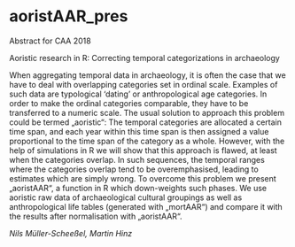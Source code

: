 # aoristAAR_pres
Abstract for CAA 2018

Aoristic research in R: Correcting temporal categorizations in archaeology

When aggregating temporal data in archaeology, it is often the case that we have to deal with overlapping categories set in ordinal scale. Examples of such data are typological ‘dating’ or anthropological age categories. In order to make the ordinal categories comparable, they have to be transferred to a numeric scale. The usual solution to approach this problem could be termed „aoristic“: The temporal categories are allocated a certain time span, and each year within this time span is then assigned a value proportional to the time span of the category as a whole. However, with the help of simulations in R we will show that this approach is flawed, at least when the categories overlap. In such sequences, the temporal ranges where the categories overlap tend to be overemphasised, leading to estimates which are simply wrong. To overcome this problem we present „aoristAAR“, a function in R which down-weights such phases. We use aoristic raw data of archaeological cultural groupings as well as anthropological life tables (generated with „mortAAR“) and compare it with the results after normalisation with „aoristAAR“.

*Nils Müller-Scheeßel, Martin Hinz*